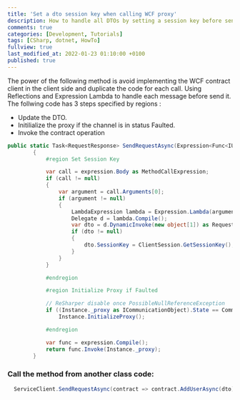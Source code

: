 ```yaml
---
title: 'Set a dto session key when calling WCF proxy'
description: How to handle all DTOs by setting a session key before sending to WCF host using expression lambda
comments: true
categories: [Development, Tutorials]
tags: [CSharp, dotnet, HowTo]
fullview: true
last_modified_at: 2022-01-23 01:10:00 +0100
published: true
---
```


The power of the following method is avoid implementing the WCF contract client in the client side and duplicate the code for each call.
Using Reflections and Expression Lambda to handle each message before send it.
The follwing code has 3 steps specified by regions :

- Update the DTO.
- Initilialize the proxy if the channel is in status Faulted.
- Invoke the contract operation

```csharp
public static Task<RequestResponse> SendRequestAsync(Expression<Func<IUiContract, Task<RequestResponse>>> expression)
        {
            #region Set Session Key

            var call = expression.Body as MethodCallExpression;
            if (call != null)
            {
                var argument = call.Arguments[0];
                if (argument != null)
                {
                    LambdaExpression lambda = Expression.Lambda(argument, expression.Parameters);
                    Delegate d = lambda.Compile();
                    var dto = d.DynamicInvoke(new object[1]) as RequestDTO;
                    if (dto != null)
                    {
                        dto.SessionKey = ClientSession.GetSessionKey();
                    }
                }
            }

            #endregion

            #region Initialize Proxy if Faulted

            // ReSharper disable once PossibleNullReferenceException
            if ((Instance._proxy as ICommunicationObject).State == CommunicationState.Faulted)
                Instance.InitializeProxy();

            #endregion

            var func = expression.Compile();
            return func.Invoke(Instance._proxy);
        }
```

### Call the method from another class code:

```csharp
  ServiceClient.SendRequestAsync(contract => contract.AddUserAsync(dto));
````

